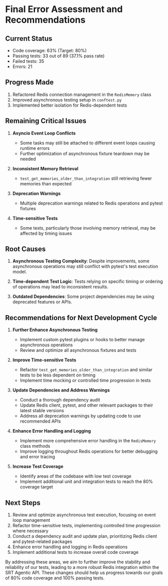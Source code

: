 # Final Error Assessment and Recommendations

## Current Status
- Code coverage: 63% (Target: 80%)
- Passing tests: 33 out of 89 (37.1% pass rate)
- Failed tests: 35
- Errors: 21

## Progress Made
1. Refactored Redis connection management in the `RedisMemory` class
2. Improved asynchronous testing setup in `conftest.py`
3. Implemented better isolation for Redis-dependent tests

## Remaining Critical Issues

1. **Asyncio Event Loop Conflicts**
   - Some tasks may still be attached to different event loops causing runtime errors
   - Further optimization of asynchronous fixture teardown may be needed

2. **Inconsistent Memory Retrieval**
   - `test_get_memories_older_than_integration` still retrieving fewer memories than expected

3. **Deprecation Warnings**
   - Multiple deprecation warnings related to Redis operations and pytest fixtures

4. **Time-sensitive Tests**
   - Some tests, particularly those involving memory retrieval, may be affected by timing issues

## Root Causes

1. **Asynchronous Testing Complexity**: Despite improvements, some asynchronous operations may still conflict with pytest's test execution model.

2. **Time-dependent Test Logic**: Tests relying on specific timing or ordering of operations may lead to inconsistent results.

3. **Outdated Dependencies**: Some project dependencies may be using deprecated features or APIs.

## Recommendations for Next Development Cycle

1. **Further Enhance Asynchronous Testing**
   - Implement custom pytest plugins or hooks to better manage asynchronous operations
   - Review and optimize all asynchronous fixtures and tests

2. **Improve Time-sensitive Tests**
   - Refactor `test_get_memories_older_than_integration` and similar tests to be less dependent on timing
   - Implement time mocking or controlled time progression in tests

3. **Update Dependencies and Address Warnings**
   - Conduct a thorough dependency audit
   - Update Redis client, pytest, and other relevant packages to their latest stable versions
   - Address all deprecation warnings by updating code to use recommended APIs

4. **Enhance Error Handling and Logging**
   - Implement more comprehensive error handling in the `RedisMemory` class methods
   - Improve logging throughout Redis operations for better debugging and error tracing

5. **Increase Test Coverage**
   - Identify areas of the codebase with low test coverage
   - Implement additional unit and integration tests to reach the 80% coverage target

## Next Steps

1. Review and optimize asynchronous test execution, focusing on event loop management
2. Refactor time-sensitive tests, implementing controlled time progression where necessary
3. Conduct a dependency audit and update plan, prioritizing Redis client and pytest-related packages
4. Enhance error handling and logging in Redis operations
5. Implement additional tests to increase overall code coverage

By addressing these areas, we aim to further improve the stability and reliability of our tests, leading to a more robust Redis integration within the SRT Agentic API. These changes should help us progress towards our goals of 80% code coverage and 100% passing tests.
